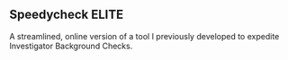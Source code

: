 ## Speedycheck ELITE

A streamlined, online version of a tool I previously developed to expedite Investigator Background Checks.